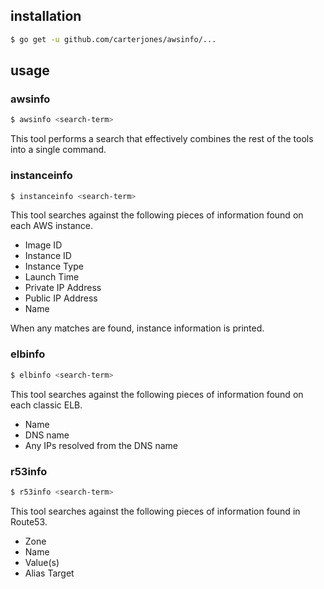 ## installation

```bash
$ go get -u github.com/carterjones/awsinfo/...
```

## usage

### awsinfo

```bash
$ awsinfo <search-term>
```

This tool performs a search that effectively combines the rest of the tools into
a single command.

### instanceinfo

```bash
$ instanceinfo <search-term>
```

This tool searches against the following pieces of information found on each AWS
instance.

- Image ID
- Instance ID
- Instance Type
- Launch Time
- Private IP Address
- Public IP Address
- Name

When any matches are found, instance information is printed.

### elbinfo

```bash
$ elbinfo <search-term>
```

This tool searches against the following pieces of information found on each
classic ELB.

- Name
- DNS name
- Any IPs resolved from the DNS name

### r53info

```bash
$ r53info <search-term>
```

This tool searches against the following pieces of information found in Route53.

- Zone
- Name
- Value(s)
- Alias Target

